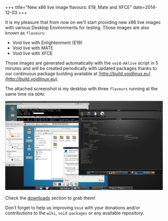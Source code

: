 +++
title="New x86 live image flavours: E19, Mate and XFCE"
date=2014-12-03
+++

It is my pleasure that from now on we'll start providing new x86 live images with
various Desktop Environments for testing. Those images are also known as `flavours`:

- Void live with Enlightenment (E19)
- Void live with MATE
- Void live with XFCE

Those images are generated automatically with the `void-mklive` script in 5 minutes
and will be created periodically with updated packages thanks to our continuous
package building available at [http://build.voidlinux.eu](http://build.voidlinux.eu).

The attached screenshot is my desktop with three `flavours` running at the same
time via `QEMU`:

[![xtraeme desktop](live-flavours.jpg "xtraeme desktop")](live-flavours.jpg)

Check the [downloads](http://www.voidlinux.eu/download/) section to grab them!

Don't forget to help us improving `Void` with your donations and/or contributions
to the `wiki`, `void-packages` or any available repository.

